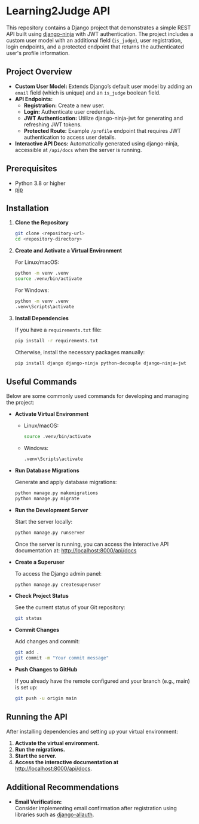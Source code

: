 # Learning2Judge API

This repository contains a Django project that demonstrates a simple REST API built using [django-ninja](https://django-ninja.rest-framework.com/) with JWT authentication. The project includes a custom user model with an additional field (`is_judge`), user registration, login endpoints, and a protected endpoint that returns the authenticated user's profile information.

## Project Overview

- **Custom User Model:** Extends Django’s default user model by adding an `email` field (which is unique) and an `is_judge` boolean field.
- **API Endpoints:**  
  - **Registration:** Create a new user.
  - **Login:** Authenticate user credentials.
  - **JWT Authentication:** Utilize django-ninja-jwt for generating and refreshing JWT tokens.
  - **Protected Route:** Example `/profile` endpoint that requires JWT authentication to access user details.
- **Interactive API Docs:** Automatically generated using django-ninja, accessible at `/api/docs` when the server is running.

## Prerequisites

- Python 3.8 or higher
- [pip](https://pip.pypa.io/en/stable/)

## Installation

1. **Clone the Repository**

   ```bash
   git clone <repository-url>
   cd <repository-directory>
   ```

2. **Create and Activate a Virtual Environment**

   For Linux/macOS:
   ```bash
   python -m venv .venv
   source .venv/bin/activate
   ```
   For Windows:
   ```bash
   python -m venv .venv
   .venv\Scripts\activate
   ```

3. **Install Dependencies**

   If you have a `requirements.txt` file:
   ```bash
   pip install -r requirements.txt
   ```
   Otherwise, install the necessary packages manually:
   ```bash
   pip install django django-ninja python-decouple django-ninja-jwt
   ```

## Useful Commands

Below are some commonly used commands for developing and managing the project:

- **Activate Virtual Environment**

  - Linux/macOS:
    ```bash
    source .venv/bin/activate
    ```
  - Windows:
    ```bash
    .venv\Scripts\activate
    ```

- **Run Database Migrations**

  Generate and apply database migrations:
  ```bash
  python manage.py makemigrations
  python manage.py migrate
  ```

- **Run the Development Server**

  Start the server locally:
  ```bash
  python manage.py runserver
  ```
  Once the server is running, you can access the interactive API documentation at:
  [http://localhost:8000/api/docs](http://localhost:8000/api/docs)

- **Create a Superuser**

  To access the Django admin panel:
  ```bash
  python manage.py createsuperuser
  ```

- **Check Project Status**

  See the current status of your Git repository:
  ```bash
  git status
  ```

- **Commit Changes**

  Add changes and commit:
  ```bash
  git add .
  git commit -m "Your commit message"
  ```

- **Push Changes to GitHub**

  If you already have the remote configured and your branch (e.g., main) is set up:
  ```bash
  git push -u origin main
  ```

## Running the API

After installing dependencies and setting up your virtual environment:

1. **Activate the virtual environment.**
2. **Run the migrations.**
3. **Start the server.**
4. **Access the interactive documentation at** [http://localhost:8000/api/docs](http://localhost:8000/api/docs).

## Additional Recommendations

- **Email Verification:**  
  Consider implementing email confirmation after registration using libraries such as [django-allauth](https://django-allauth.readthedocs.io/en/latest/).
